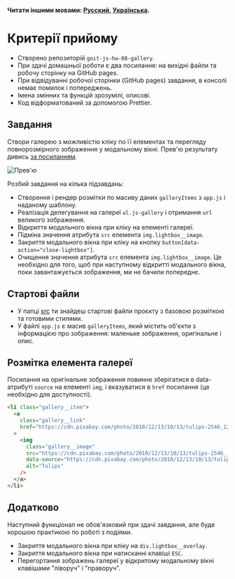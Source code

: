 **Читати іншими мовами: [Русский](README.md), [Українська](README.ua.md).**

# Критерії прийому

- Створено репозиторій `goit-js-hw-08-gallery`.
- При здачі домашньої роботи є два посилання: на вихідні файли та робочу
  сторінку на GitHub pages.
- При відвідуванні робочої сторінки (GitHub pages) завдання, в консолі немає помилок і
  попереджень.
- Імена змінних та функцій зрозумілі, описові.
- Код відформатований за допомогою Prettier.

## Завдання

Створи галерею з можливістю кліку по її елементах та перегляду повнорозмірного
зображення у модальному вікні. Прев'ю результату дивись
[за посиланням](https://take.ms/ZvBD0E).

![Прев'ю](preview.jpg)

Розбий завдання на кілька підзавдань:

- Створення і рендер розмітки по масиву даних `galleryItems` з `app.js` і
  наданому шаблону.
- Реалізація делегування на галереї `ul.js-gallery` і отримання `url` великого
  зображення.
- Відкриття модального вікна при кліку на елементі галереї.
- Підміна значення атрибута `src` елемента `img.lightbox__image`.
- Закриття модального вікна при кліку на кнопку
  `button[data-action="close-lightbox"]`.
- Очищення значення атрибута `src` елемента `img.lightbox__image`. Це необхідно
  для того, щоб при наступному відкритті модального вікна, поки завантажується
  зображення, ми не бачили попереднє.

## Стартові файли

- У папці [src](./src) ти знайдеш стартові файли проєкту з базовою розміткою та
  готовими стилями.
- У файлі `app.js` є масив `galleryItems`, який містить об'єкти з
  інформацією про зображення: маленьке зображення, оригінальне і опис.

## Розмітка елемента галереї

Посилання на оригінальне зображення повинне зберігатися в data-атрибуті `source` на
елементі `img`, і вказуватися в `href` посилання (це необхідно для доступності).

```html
<li class="gallery__item">
  <a
    class="gallery__link"
    href="https://cdn.pixabay.com/photo/2010/12/13/10/13/tulips-2546_1280.jpg"
  >
    <img
      class="gallery__image"
      src="https://cdn.pixabay.com/photo/2010/12/13/10/13/tulips-2546__340.jpg"
      data-source="https://cdn.pixabay.com/photo/2010/12/13/10/13/tulips-2546_1280.jpg"
      alt="Tulips"
    />
  </a>
</li>
```

## Додатково

Наступний функціонал не обов'язковий при здачі завдання, але буде хорошою практикою
по роботі з подіями.

- Закриття модального вікна при кліку на `div.lightbox__overlay`.
- Закриття модального вікна при натисканні клавіші `ESC`.
- Перегортання зображень галереї у відкритому модальному вікні клавішами "ліворуч"
  і "праворуч".
